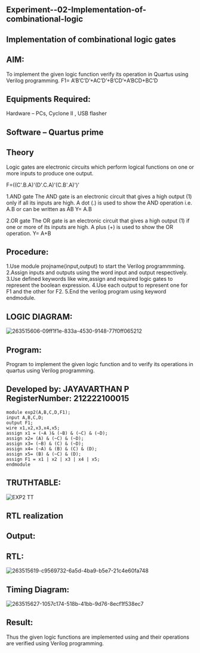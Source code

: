 ## Experiment--02-Implementation-of-combinational-logic
## Implementation of combinational logic gates

## AIM:
To implement the given logic function verify its operation in Quartus using Verilog programming. 
F1= A’B’C’D’+AC’D’+B’CD’+A’BCD+BC’D 

## Equipments Required:
Hardware – PCs, Cyclone II , USB flasher
## Software – Quartus prime
## Theory
Logic gates are electronic circuits which perform logical functions on one or more inputs to produce one output.

F=((C'.B.A)'(D'.C.A)'(C.B'.A)')'

1.AND gate The AND gate is an electronic circuit that gives a high output (1) only if all its inputs are high. A dot (.) is used to show the AND operation i.e. A.B or can be written as AB Y= A.B

2.OR gate The OR gate is an electronic circuit that gives a high output (1) if one or more of its inputs are high. A plus (+) is used to show the OR operation. Y= A+B

## Procedure:
 1.Use module projname(input,output) to start the Verilog programmming.
 2.Assign inputs and outputs using the word input and output respectively.
 3.Use defined keywords like wire,assign and required logic gates to represent the boolean expression. 
 4.Use each output to represent one for F1 and the other for F2. 5.End the verilog program using keyword endmodule.

 
## LOGIC DIAGRAM:
![263515606-09ff1f1e-833a-4530-9148-77f0ff065212](https://github.com/JAYAVARTHAN-P/Experiment--02-Implementation-of-combinational-logic-/assets/121369281/d1f31acc-809d-4da8-b470-b0f5c663790f)


## Program:
Program to implement the given logic function and to verify its operations in quartus using Verilog programming.
## Developed by: JAYAVARTHAN P RegisterNumber: 212222100015
```
module exp2(A,B,C,D,F1);
input A,B,C,D;
output F1;
wire x1,x2,x3,x4,x5;
assign x1 = (~A )& (~B) & (~C) & (~D);
assign x2= (A) & (~C) & (~D);
assign x3= (~B) & (C) & (~D);
assign x4= (~A) & (B) & (C) & (D);
assign x5= (B) & (~C) & (D);
assign F1 = x1 | x2 | x3 | x4 | x5;
endmodule
```
## TRUTHTABLE:
![EXP2 TT](https://github.com/JAYAVARTHAN-P/Experiment--02-Implementation-of-combinational-logic-/assets/121369281/09c75f2e-01f5-41c9-aa75-27ba884e5042)


## RTL realization
## Output:
## RTL:
![263515619-c9569732-6a5d-4ba9-b5e7-21c4e60fa748](https://github.com/JAYAVARTHAN-P/Experiment--02-Implementation-of-combinational-logic-/assets/121369281/a697066a-37ec-4a91-9e3c-54d25ba60be1)


## Timing Diagram:

![263515627-1057c174-518b-41bb-9d76-8ecf1f538ec7](https://github.com/JAYAVARTHAN-P/Experiment--02-Implementation-of-combinational-logic-/assets/121369281/224c0e18-1ff1-43d6-8509-a5623a6474c3)



## Result:
Thus the given logic functions are implemented using and their operations are verified using Verilog programming.

